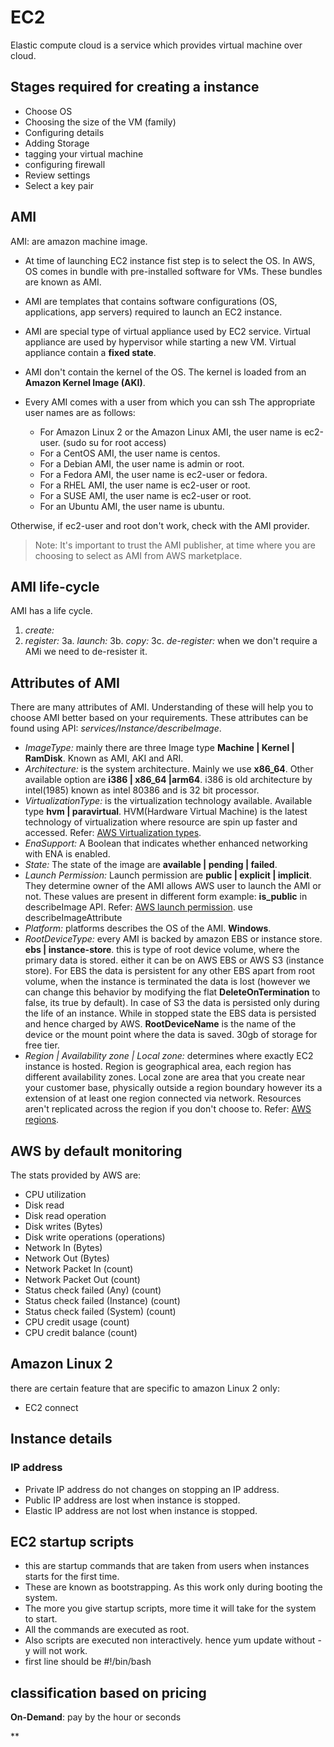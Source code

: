 # EC2

Elastic compute cloud is a service which provides virtual machine over cloud.

## Stages required for creating a instance

- Choose OS
- Choosing the size of the VM (family)
- Configuring details
- Adding Storage
- tagging your virtual machine
- configuring firewall
- Review settings
- Select a key pair

## AMI

AMI: are amazon machine image.

- At time of launching EC2 instance fist step is to select the OS. In AWS, OS comes in bundle with pre-installed software for VMs. These bundles are known as AMI.

- AMI are templates that contains software configurations (OS, applications, app servers) required to launch an EC2 instance.

- AMI are special type of virtual appliance used by EC2 service. Virtual appliance are used by hypervisor while starting a new VM. Virtual appliance contain a **fixed state**.

- AMI don't contain the kernel of the OS. The kernel is loaded from an **Amazon Kernel Image (AKI)**.

- Every AMI comes with a user from which you can ssh
The appropriate user names are as follows:
  - For Amazon Linux 2 or the Amazon Linux AMI, the user name is ec2-user. (sudo su for root access)
  - For a CentOS AMI, the user name is centos.
  - For a Debian AMI, the user name is admin or root.
  - For a Fedora AMI, the user name is ec2-user or fedora.
  - For a RHEL AMI, the user name is ec2-user or root.
  - For a SUSE AMI, the user name is ec2-user or root.
  - For an Ubuntu AMI, the user name is ubuntu.

Otherwise, if ec2-user and root don't work, check with the AMI provider.
> Note: It's important to trust the AMI publisher, at time where you are choosing to select as AMI from AWS marketplace.

## AMI life-cycle

AMI has a life cycle.

1. *create:*
2. *register:*
3a. *launch:*
3b. *copy:*
3c. *de-register:* when we don't require a AMi we need to de-resister it.

## Attributes of AMI

There are many attributes of AMI. Understanding of these will help you to choose AMI better based on your requirements. These attributes can be found using API: *services/Instance/describeImage*.

- *ImageType:* mainly there are three Image type **Machine | Kernel | RamDisk**. Known as AMI, AKI and ARI.
- *Architecture:* is the system architecture. Mainly we use **x86_64**. Other available option are **i386 | x86_64 |arm64**. i386 is old architecture by intel(1985) known as intel 80386 and is 32 bit processor.
- *VirtualizationType:* is the virtualization technology available. Available type **hvm | paravirtual**. HVM(Hardware Virtual Machine) is the latest technology of virtualization where resource are spin up faster and accessed. Refer: [AWS Virtualization types](https://docs.aws.amazon.com/AWSEC2/latest/UserGuide/virtualization_types.html).
- *EnaSupport:* A Boolean that indicates whether enhanced networking with ENA is enabled.
- *State:* The state of the image are **available | pending | failed**.
- *Launch Permission:* Launch permission are **public | explicit | implicit**. They determine owner of the AMI allows AWS user to launch the AMI or not. These values are present in different form example: **is_public** in describeImage API. Refer: [AWS launch permission](https://docs.aws.amazon.com/AWSEC2/latest/UserGuide/ComponentsAMIs.html#launch-permissions). use describeImageAttribute
- *Platform:* platforms describes the OS of the AMI. **Windows**.
- *RootDeviceType:* every AMI is backed by amazon EBS or instance store. **ebs | instance-store**. this is type of root device volume, where the primary data is stored. either it can be on AWS EBS or AWS S3 (instance store). For EBS the data is persistent for any other EBS apart from root volume, when the instance is terminated the data is lost (however we can change this behavior by modifying the flat **DeleteOnTermination** to false, its true by default). In case of S3 the data is persisted only during the life of an instance. While in stopped state the EBS data is persisted and hence charged by AWS. **RootDeviceName** is the name of the device or the mount point where the data is saved. 30gb of storage for free tier.
- *Region | Availability zone | Local zone:* determines where exactly EC2 instance is hosted. Region is geographical area, each region has different availability zones. Local zone are area that you create near your customer base, physically outside a region boundary however its a extension of at least one region connected via network. Resources aren't replicated across the region if you don't choose to. Refer: [AWS regions](https://docs.aws.amazon.com/AWSEC2/latest/UserGuide/using-regions-availability-zones.html).

## AWS by default monitoring

The stats provided by AWS are:

- CPU utilization
- Disk read
- Disk read operation
- Disk writes (Bytes)
- Disk write operations (operations)
- Network In (Bytes)
- Network Out (Bytes)
- Network Packet In (count)
- Network Packet Out (count)
- Status check failed (Any) (count)
- Status check failed (Instance) (count)
- Status check failed (System) (count)
- CPU credit usage (count)
- CPU credit balance (count)

## Amazon Linux 2

there are certain feature that are specific to amazon Linux 2 only:

- EC2 connect

## Instance details

### IP address

- Private IP address do not changes on stopping an IP address.
- Public IP address are lost when instance is stopped.
- Elastic IP address are not lost when instance is stopped.

## EC2 startup scripts

- this are startup commands that are taken from users when instances starts for the first time.
- These are known as bootstrapping. As this work only during booting the system.
- The more you give startup scripts, more time it will take for the system to start.
- All the commands are executed as root.
- Also scripts are executed non interactively. hence yum update without -y will not work.
- first line should be #!/bin/bash

## classification based on pricing

**On-Demand**: pay by the hour or seconds

**